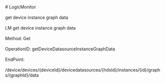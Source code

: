 <br>#     LogicMonitor</br>
<br>get device instance graph data </br>
<br>LM get device instance graph data</br>
<br>Method: Get</br>
<br>OperationID: getDeviceDatasourceInstanceGraphData</br>
<br>EndPoint:</br>
<br>/device/devices/{deviceId}/devicedatasources/{hdsId}/instances/{id}/graphs/{graphId}/data</br>
